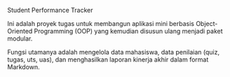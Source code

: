 Student Performance Tracker

Ini adalah proyek tugas untuk membangun aplikasi mini berbasis Object-Oriented Programming (OOP) yang kemudian disusun ulang menjadi paket modular.

Fungsi utamanya adalah mengelola data mahasiswa, data penilaian (quiz, tugas, uts, uas), dan menghasilkan laporan kinerja akhir dalam format Markdown.

